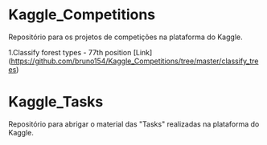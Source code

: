 # Kaggle_Competitions
Repositório para os projetos de competições na plataforma do Kaggle.

1.Classify forest types - 77th position [Link] (https://github.com/bruno154/Kaggle_Competitions/tree/master/classify_trees)

# Kaggle_Tasks
Repositório para abrigar o material das "Tasks" realizadas na plataforma do Kaggle.
